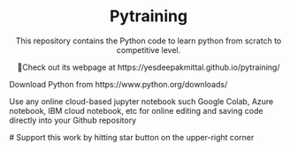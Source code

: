 <div align="center">
  <h1>Pytraining</h1>
  <p>This repository contains the Python code to learn python from scratch to competitive level.</p>
  <p>📌Check out its webpage at https://yesdeepakmittal.github.io/pytraining/</p>
    </div>
<div>
  <p>Download Python from https://www.python.org/downloads/</p>
  <p>Use any online cloud-based jupyter notebook such Google Colab, Azure notebook, IBM cloud notebook, etc for online editing and saving code directly into your Github repository</p>
  </div>
# Support this work by hitting star button on the upper-right corner
